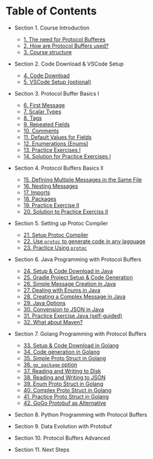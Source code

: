 # Table of Contents

* Section 1. Course Introduction
  * [1. The need for Protocol Bufferes](01-course-introduction/01.md)
  * [2. How are Protocol Buffers used?](01-course-introduction/02.md)
  * [3. Course structure](01-course-introduction/03.md)

* Section 2. Code Download & VSCode Setup
  * [4. Code Download](02-code-download-and-vscode-setup/04.md)
  * [5. VSCode Setup (optional)](02-code-download-and-vscode-setup/05.md)

* Section 3. Protocol Buffer Basics I
  * [6. First Message](03-protocol-buffers-basics-i/06.md)
  * [7. Scalar Types](03-protocol-buffers-basics-i/07.md)
  * [8. Tags](03-protocol-buffers-basics-i/08.md)
  * [9. Repeated Fields](03-protocol-buffers-basics-i/09.md)
  * [10. Comments](03-protocol-buffers-basics-i/10.md)
  * [11. Default Values for Fields](03-protocol-buffers-basics-i/11.md)
  * [12. Enumerations (Enums)](03-protocol-buffers-basics-i/12.md)
  * [13. Practice Exercises I](03-protocol-buffers-basics-i/13.md)
  * [14. Solution for Practice Exercises I](03-protocol-buffers-basics-i/14.md)
  
* Section 4. Protocol Buffers Basics II
  * [15. Defining Multiple Messages in the Same File](04-protocol-buffers-basics-ii/15.md)
  * [16. Nesting Messages](04-protocol-buffers-basics-ii/16.md)
  * [17. Imports](04-protocol-buffers-basics-ii/17.md)
  * [18. Packages](04-protocol-buffers-basics-ii/18.md)
  * [19. Practice Exercise II](04-protocol-buffers-basics-ii/19.md)
  * [20. Solution to Practice Exerciss II](04-protocol-buffers-basics-ii/20.md)

* Section 5. Setting up Protoc Compiler
  * [21. Setup Protoc Compiler](05-setting-up-protoc-compiler/21.md)
  * [22. Use `protoc` to generate code in any lagguage](05-setting-up-protoc-compiler/22.md)
  * [23. Practice Using `protoc`](05-setting-up-protoc-compiler/23.md)

* Section 6. Java Programming with Protocol Buffers
  * [24. Setup & Code Download in Java](06-java-programming-with-protocol-buffers/24.md)
  * [25. Gradle Project Setup & Code Generation](06-java-programming-with-protocol-buffers/25.md)
  * [26. Simple Message Creation in Java](06-java-programming-with-protocol-buffers/26.md)
  * [27. Dealing with Enums in Java](06-java-programming-with-protocol-buffers/27.md)
  * [28. Creating a Complex Message in Java](06-java-programming-with-protocol-buffers/28.md)
  * [29. Java Options](06-java-programming-with-protocol-buffers/29.md)
  * [30. Convension to JSON in Java](06-java-programming-with-protocol-buffers/30.md)
  * [31. Practice Exercise Java (self-guided)](06-java-programming-with-protocol-buffers/31.md)
  * [32. What about Maven?](06-java-programming-with-protocol-buffers/32.md)

* Section 7. Golang Programming with Protocol Buffers
  * [33. Setup & Code Download in Golang](07-golang-programming-with-protocol-vuffers/33.md)
  * [34. Code generation in Golang](07-golang-programming-with-protocol-vuffers/34.md)
  * [35. Simple Proto Struct in Golang](07-golang-programming-with-protocol-vuffers/35.md)
  * [36. `go_package` option](07-golang-programming-with-protocol-vuffers/36.md)
  * [37. Reading and Writing to Disk](07-golang-programming-with-protocol-vuffers/37.md)
  * [38. Reading and Writing to JSON](07-golang-programming-with-protocol-vuffers/38.md)
  * [39. Enum Proto Struct in Golang](07-golang-programming-with-protocol-vuffers/39.md)
  * [40. Complex Proto Struct in Golang](07-golang-programming-with-protocol-vuffers/40.md)
  * [41. Practice Proto Struct in Golang](07-golang-programming-with-protocol-vuffers/41.md)
  * [42. GoGo Protobuf as Alternative](07-golang-programming-with-protocol-vuffers/42.md)

* Section 8. Python Programming with Protocol Buffers
* Section 9. Data Evolution with Protobuf
* Section 10. Protocol Buffers Advanced
* Section 11. Next Steps